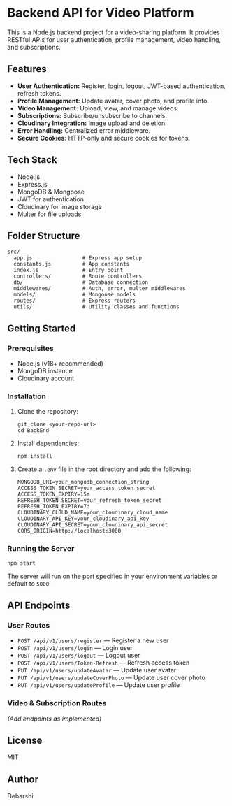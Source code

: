# Backend API for Video Platform

This is a Node.js backend project for a video-sharing platform. It provides RESTful APIs for user authentication, profile management, video handling, and subscriptions.

## Features

- **User Authentication:** Register, login, logout, JWT-based authentication, refresh tokens.
- **Profile Management:** Update avatar, cover photo, and profile info.
- **Video Management:** Upload, view, and manage videos.
- **Subscriptions:** Subscribe/unsubscribe to channels.
- **Cloudinary Integration:** Image upload and deletion.
- **Error Handling:** Centralized error middleware.
- **Secure Cookies:** HTTP-only and secure cookies for tokens.

## Tech Stack

- Node.js
- Express.js
- MongoDB & Mongoose
- JWT for authentication
- Cloudinary for image storage
- Multer for file uploads

## Folder Structure

```
src/
  app.js                # Express app setup
  constants.js          # App constants
  index.js              # Entry point
  controllers/          # Route controllers
  db/                   # Database connection
  middlewares/          # Auth, error, multer middlewares
  models/               # Mongoose models
  routes/               # Express routers
  utils/                # Utility classes and functions
```

## Getting Started

### Prerequisites

- Node.js (v18+ recommended)
- MongoDB instance
- Cloudinary account

### Installation

1. Clone the repository:
   ```
   git clone <your-repo-url>
   cd BackEnd
   ```

2. Install dependencies:
   ```
   npm install
   ```

3. Create a `.env` file in the root directory and add the following:
   ```
   MONGODB_URI=your_mongodb_connection_string
   ACCESS_TOKEN_SECRET=your_access_token_secret
   ACCESS_TOKEN_EXPIRY=15m
   REFRESH_TOKEN_SECRET=your_refresh_token_secret
   REFRESH_TOKEN_EXPIRY=7d
   CLOUDINARY_CLOUD_NAME=your_cloudinary_cloud_name
   CLOUDINARY_API_KEY=your_cloudinary_api_key
   CLOUDINARY_API_SECRET=your_cloudinary_api_secret
   CORS_ORIGIN=http://localhost:3000
   ```

### Running the Server

```
npm start
```

The server will run on the port specified in your environment variables or default to `5000`.

## API Endpoints

### User Routes

- `POST /api/v1/users/register` — Register a new user
- `POST /api/v1/users/login` — Login user
- `POST /api/v1/users/logout` — Logout user
- `POST /api/v1/users/Token-Refresh` — Refresh access token
- `PUT /api/v1/users/updateAvatar` — Update user avatar
- `PUT /api/v1/users/updateCoverPhoto` — Update user cover photo
- `PUT /api/v1/users/updateProfile` — Update user profile

### Video & Subscription Routes

*(Add endpoints as implemented)*

## License

MIT

## Author

Debarshi